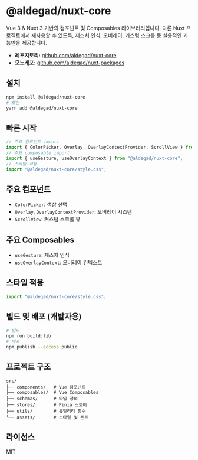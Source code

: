 # @aldegad/nuxt-core

Vue 3 & Nuxt 3 기반의 컴포넌트 및 Composables 라이브러리입니다. 다른 Nuxt 프로젝트에서 재사용할 수 있도록, 제스처 인식, 오버레이, 커스텀 스크롤 등 실용적인 기능만을 제공합니다.

- **레포지토리:** [github.com/aldegad/nuxt-core](https://github.com/aldegad/nuxt-core)
- **모노레포:** [github.com/aldegad/nuxt-packages](https://github.com/aldegad/nuxt-packages)

## 설치

```bash
npm install @aldegad/nuxt-core
# 또는
yarn add @aldegad/nuxt-core
```

## 빠른 시작

```js
// 주요 컴포넌트 import
import { ColorPicker, Overlay, OverlayContextProvider, ScrollView } from "@aldegad/nuxt-core";
// 주요 composable import
import { useGesture, useOverlayContext } from "@aldegad/nuxt-core";
// 스타일 적용
import "@aldegad/nuxt-core/style.css";
```

## 주요 컴포넌트

- `ColorPicker`: 색상 선택
- `Overlay`, `OverlayContextProvider`: 오버레이 시스템
- `ScrollView`: 커스텀 스크롤 뷰

## 주요 Composables

- `useGesture`: 제스처 인식
- `useOverlayContext`: 오버레이 컨텍스트

## 스타일 적용

```js
import "@aldegad/nuxt-core/style.css";
```

## 빌드 및 배포 (개발자용)

```bash
# 빌드
npm run build:lib
# 배포
npm publish --access public
```

## 프로젝트 구조

```
src/
├── components/   # Vue 컴포넌트
├── composables/  # Vue Composables
├── schemas/      # 타입 정의
├── stores/       # Pinia 스토어
├── utils/        # 유틸리티 함수
└── assets/       # 스타일 및 폰트
```

## 라이선스

MIT

